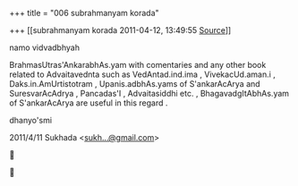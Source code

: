 +++
title = "006 subrahmanyam korada"

+++
[[subrahmanyam korada	2011-04-12, 13:49:55 [Source](https://groups.google.com/g/bvparishat/c/1yrRhwhNaFk)]]



namo vidvadbhyah  
  
BrahmasUtras'AnkarabhAs.yam with comentaries and any other book related to Advaitavednta such as VedAntad.ind.ima , VivekacUd.aman.i , Daks.in.AmUrtistotram , Upanis.adbhAs.yams of S'ankarAcArya and
SuresvarAcAdrya , Pancadas'I , Advaitasiddhi etc. , BhagavadgItAbhAs.yam of S'ankarAcArya are useful in this regard .  
  
dhanyo'smi  
  

2011/4/11 Sukhada \<[sukh...@gmail.com]()\>





